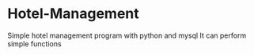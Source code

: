 # Hotel-Management
Simple hotel management program with python and mysql
It can perform simple functions
